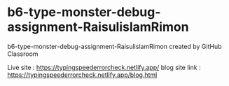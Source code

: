 # b6-type-monster-debug-assignment-RaisulislamRimon

b6-type-monster-debug-assignment-RaisulislamRimon created by GitHub Classroom

Live site : https://typingspeederrorcheck.netlify.app/
blog site link : https://typingspeederrorcheck.netlify.app/blog.html
